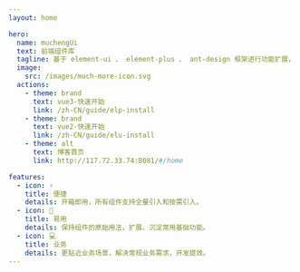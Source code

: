 ```yaml
---
layout: home

hero:
  name: muchengUi
  text: 前端组件库
  tagline: 基于 element-ui 、 element-plus 、 ant-design 框架进行功能扩展，提供更接近业务场景的组件。
  image:
    src: /images/much-more-icon.svg
  actions:
    - theme: brand
      text: vue3-快速开始
      link: /zh-CN/guide/elp-install
    - theme: brand
      text: vue2-快速开始
      link: /zh-CN/guide/elu-install
    - theme: alt
      text: 博客首页
      link: http://117.72.33.74:8081/#/home

features:
  - icon: ⚡️
    title: 便捷
    details: 开箱即用，所有组件支持全量引入和按需引入。
  - icon: 🤟
    title: 易用
    details: 保持组件的原始用法，扩展、沉淀常用基础功能。
  - icon: 💻
    title: 业务
    details: 更贴近业务场景，解决常规业务需求，开发提效。
---
```

